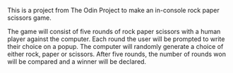 This is a project from The Odin Project to make an in-console rock paper scissors game.

The game will consist of five rounds of rock paper scissors with a human player against the computer.
Each round the user will be prompted to write their choice on a popup. The computer will randomly generate 
a choice of either rock, paper or scissors. After five rounds, the number of rounds won will be compared
and a winner will be declared.
